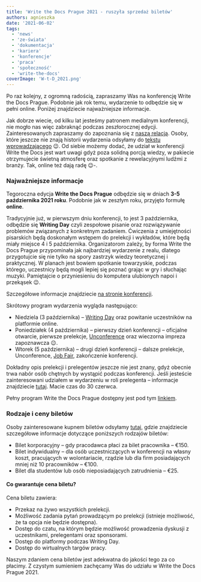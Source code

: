 ```yaml
---
title: 'Write the Docs Prague 2021 - ruszyła sprzedaż biletów'
authors: agnieszka
date: '2021-06-02'
tags:
  - 'news'
  - 'ze-świata'
  - 'dokumentacja'
  - 'kariera'
  - 'konferencje'
  - 'praca'
  - 'społeczność'
  - 'write-the-docs'
coverImage: 'W-t-D_2021.png'
---
```


Po raz kolejny, z ogromną radością, zapraszamy Was na konferencję Write the Docs
Prague. Podobnie jak rok temu, wydarzenie to odbędzie się w pełni online.
Poniżej znajdziecie najważniejsze informacje.

<!--truncate-->

Jak dobrze wiecie, od kilku lat jesteśmy patronem medialnym konferencji, nie
mogło nas więc zabraknąć podczas zeszłorocznej edycji. Zainteresowanych
zapraszamy do zapoznania się z
[naszą relacją](http://techwriter.pl/relacja-z-write-the-docs-prague-2020-online/).
Osoby, które jeszcze nie znają historii wydarzenia odsyłamy do
[tekstu wprowadzającego](http://techwriter.pl/poznajcie-write-the-docs-europe/)
😉. Od siebie możemy dodać, że udział w konferencji Write the Docs jest wart
uwagi gdyż poza solidną porcją wiedzy, w pakiecie otrzymujecie świetną atmosferę
oraz spotkanie z rewelacyjnymi ludźmi z branży. Tak, online też dają radę 😉-.

### **Najważniejsze informacje**

Tegoroczna edycja **Write the Docs Prague** odbędzie się w dniach **3-5
października 2021 roku**. Podobnie jak w zeszłym roku, przyjęto formułę
**online**.

Tradycyjnie już, w pierwszym dniu konferencji, to jest 3 października, odbędzie
się **Writing Day** czyli zespołowe pisanie oraz rozwiązywanie problemów
związanych z konkretnym zadaniem. Ćwiczenia z umiejętności pisarskich będą
doskonałym wstępem do prelekcji i wykładów, które będą miały miejsce 4 i 5
października. Organizatorom zależy, by forma Write the Docs Prague przypominała
jak najbardziej wydarzenie z realu, dlatego przygotujcie się nie tylko na spory
zastrzyk wiedzy teoretycznej i praktycznej. W planach jest bowiem spotkanie
towarzyskie, podczas którego, uczestnicy będą mogli lepiej się poznać grając w
gry i słuchając muzyki. Pamiętajcie o przyniesieniu do komputera ulubionych
napoi i przekąsek 😉.

Szczegółowe informacje znajdziecie
[na stronie konferencji](https://www.writethedocs.org/conf/prague/2021/).

Skrótowy program wydarzenia wygląda następująco:

- Niedziela (3 października) –
  [Writing Day](https://www.writethedocs.org/conf/prague/2021/writing-day/) oraz
  powitanie uczestników na platformie online.
- Poniedziałek (4 października) – pierwszy dzień konferencji – oficjalne
  otwarcie, pierwsze prelekcje,
  [Unconference](https://www.writethedocs.org/conf/prague/2021/unconference/)
  oraz wieczorna impreza zapoznawcza 😉.
- Wtorek (5 października) – drugi dzień konferencji – dalsze prelekcje,
  Unconference,
  [Job Fair](https://www.writethedocs.org/conf/prague/2021/job-fair/),
  zakończenie konferencji.

Dokładny opis prelekcji i prelegentów jeszcze nie jest znany, gdyż obecnie trwa
nabór osób chętnych by wystąpić podczas konferencji. Jeśli jesteście
zainteresowani udziałem w wydarzeniu w roli prelegenta – informacje znajdziecie
[tutaj](https://www.writethedocs.org/conf/prague/2021/cfp/). Macie czas do 30
czerwca.

Pełny program Write the Docs Prague dostępny jest pod tym
[linkiem](https://www.writethedocs.org/conf/prague/2021/schedule/).

### **Rodzaje i ceny biletów**

Osoby zainteresowane kupnem biletów odsyłamy
[tutaj](https://www.writethedocs.org/conf/prague/2021/tickets/), gdzie
znajdziecie szczegółowe informacje dotyczące poniższych rodzajów biletów:

- Bilet korporacyjny – gdy pracodawca płaci za bilet pracownika – €150.
- Bilet indywidualny – dla osób uczestniczących w konferencji na własny koszt,
  pracujących w wolontariacie, rządzie lub dla firm posiadających mniej niż 10
  pracowników – €100.
- Bilet dla studentów lub osób nieposiadających zatrudnienia – €25.

#### **Co gwarantuje cena biletu?**

Cena biletu zawiera:

- Przekaz na żywo wszystkich prelekcji.
- Możliwość zadania pytań prowadzącym po prelekcji (istnieje możliwość, że ta
  opcja nie będzie dostępna).
- Dostęp do czatu, na którym będzie możliwość prowadzenia dyskusji z
  uczestnikami, prelegentami oraz sponsorami.
- Dostęp do platformy podczas Writing Day.
- Dostęp do wirtualnych targów pracy.

Naszym zdaniem cena biletów jest adekwatna do jakości tego za co płacimy. Z
czystym sumieniem zachęcamy Was do udziału w Write the Docs Prague 2021.
